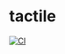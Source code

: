 # tactile

[![CI](https://github.com/t2h5/tactile/actions/workflows/ci.yml/badge.svg)](https://github.com/t2h5/tactile/actions/workflows/ci.yml)
